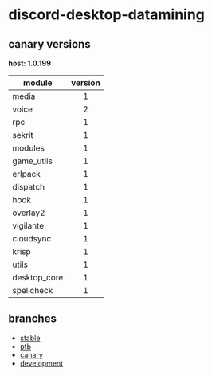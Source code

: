 # discord-desktop-datamining

## canary versions

**host: 1.0.199**

| module | version |
| ------ | :-----: |
| media | 1 |
| voice | 2 |
| rpc | 1 |
| sekrit | 1 |
| modules | 1 |
| game_utils | 1 |
| erlpack | 1 |
| dispatch | 1 |
| hook | 1 |
| overlay2 | 1 |
| vigilante | 1 |
| cloudsync | 1 |
| krisp | 1 |
| utils | 1 |
| desktop_core | 1 |
| spellcheck | 1 |

## branches

- [stable](https://github.com/OpenAsar/discord-desktop-datamining/tree/stable)
- [ptb](https://github.com/OpenAsar/discord-desktop-datamining/tree/ptb)
- [canary](https://github.com/OpenAsar/discord-desktop-datamining/tree/canary)
- [development](https://github.com/OpenAsar/discord-desktop-datamining/tree/development)